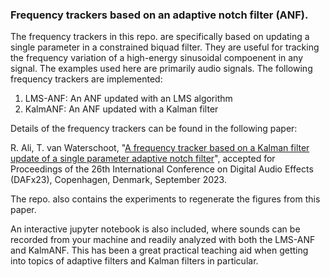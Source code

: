 ### Frequency trackers based on an adaptive notch filter (ANF).

The frequency trackers in this repo. are specifically based on updating a single parameter in a constrained biquad filter. They are useful for tracking the frequency variation of a high-energy sinusoidal compoenent in any signal. The examples used here are primarily audio signals. The following frequency trackers are implemented: 

1. LMS-ANF: An ANF updated with an LMS algorithm
2. KalmANF: An ANF updated with a Kalman filter

Details of the frequency trackers can be found in the following paper:

R. Ali, T. van Waterschoot, "[A frequency tracker based on a Kalman filter update of a single parameter adaptive notch filter](https://ftp.esat.kuleuven.be/pub/SISTA/rali/Reports/23-57.pdf)", accepted for Proceedings of the 26th International Conference on Digital Audio Effects (DAFx23), Copenhagen, Denmark, September 2023.

The repo. also contains the experiments to regenerate the figures from this paper.

An interactive jupyter notebook is also included, where sounds can be recorded from your machine and readily analyzed with both the LMS-ANF and KalmANF. This has been a great practical teaching aid when getting into topics of adaptive filters and Kalman filters in particular. 


